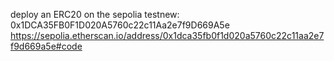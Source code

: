 deploy an ERC20 on the sepolia testnew:
0x1DCA35FB0F1D020A5760c22c11Aa2e7f9D669A5e
https://sepolia.etherscan.io/address/0x1dca35fb0f1d020a5760c22c11aa2e7f9d669a5e#code